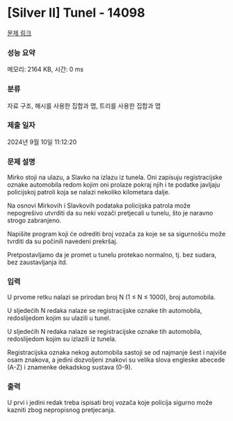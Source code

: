# [Silver II] Tunel - 14098 

[문제 링크](https://www.acmicpc.net/problem/14098) 

### 성능 요약

메모리: 2164 KB, 시간: 0 ms

### 분류

자료 구조, 해시를 사용한 집합과 맵, 트리를 사용한 집합과 맵

### 제출 일자

2024년 9월 10일 11:12:20

### 문제 설명

<p>Mirko stoji na ulazu, a Slavko na izlazu iz tunela. Oni zapisuju registracijske oznake automobila redom kojim oni prolaze pokraj njih i te podatke javljaju policijskoj patroli koja se nalazi nekoliko kilometara dalje.</p>

<p>Na osnovi Mirkovih i Slavkovih podataka policijska patrola može nepogrešivo utvrditi da su neki vozači pretjecali u tunelu, što je naravno strogo zabranjeno.</p>

<p>Napišite program koji će odrediti broj vozača za koje se sa sigurnošću može tvrditi da su počinili navedeni prekršaj.</p>

<p>Pretpostavljamo da je promet u tunelu protekao normalno, tj. bez sudara, bez zaustavljanja itd.</p>

### 입력 

 <p>U prvome retku nalazi se prirodan broj N (1 ≤ N ≤ 1000), broj automobila.</p>

<p>U sljedećih N redaka nalaze se registracijske oznake tih automobila, redoslijedom kojim su ulazili u tunel.</p>

<p>U sljedećih N redaka nalaze se registracijske oznake tih automobila, redoslijedom kojim su izlazili iz tunela.</p>

<p>Registracijska oznaka nekog automobila sastoji se od najmanje šest i najviše osam znakova, a jedini dozvoljeni znakovi su velika slova engleske abecede (A-Z) i znamenke dekadskog sustava (0-9). </p>

### 출력 

 <p>U prvi i jedini redak treba ispisati broj vozača koje policija sigurno može kazniti zbog nepropisnog pretjecanja.</p>

